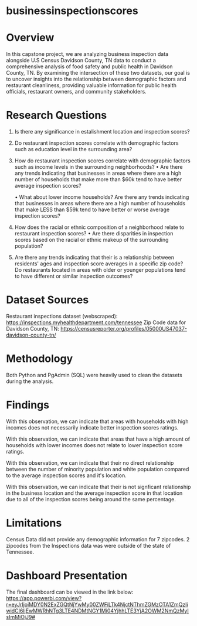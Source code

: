 # businessinspectionscores
# Overview
In this capstone project, we are analyzing business inspection data alongside U.S Census Davidson County, TN data to conduct a comprehensive analysis of food safety and public health in Davidson County, TN. By examining the intersection of these two datasets, our goal is to uncover insights into the relationship between demographic factors and restaurant cleanliness, providing valuable information for public health officials, restaurant owners, and community stakeholders.


# Research Questions

1. Is there any significance in estalishment location and inspection scores?
2. Do restaurant inspection scores correlate with demographic factors such as education level in the surrounding area? 
3. How do restaurant inspection scores correlate with demographic factors such as income levels in the surrounding neighborhoods?
	• Are there any trends indicating that businesses in areas where there are a high number of households that make more than $60k tend to have better average inspection scores?

	• What about lower income households? Are there any trends indicating that businesses in areas where there are a high number of households that make LESS than $59k tend to have better or worse average inspection scores? 
					
4. How does the racial or ethnic composition of a neighborhood relate to restaurant inspection scores?
	• Are there disparities in inspection scores based on the racial or ethnic makeup of the surrounding population?

5. Are there any trends indicating that their is a relationship between residents' ages and inspection score averages in a specific zip code? Do restaurants located in areas with older or younger populations tend to have different or similar inspection outcomes?
# Dataset Sources

Restaurant inspections dataset (webscraped):
https://inspections.myhealthdepartment.com/tennessee 
Zip Code data for Davidson County, TN:
 https://censusreporter.org/profiles/05000US47037-davidson-county-tn/

# Methodology
Both Python and PgAdmin (SQL) were heavily used to clean the datasets during the analysis.

# Findings
With this observation, we can indicate that areas with households with high incomes does not necessarily indicate better inspection scores ratings. 

With this observation, we can indicate that areas that have a high amount of households with lower incomes does not relate to lower inspection score ratings.

With this observation, we can indicate that their no direct relationship between the number of minority population and white population compared to the average inspection scores and it's location.

With this observation, we can indicate that their is not signficant relationship in the business location and the average inspection score in that location due to all of the inspection scores being around the same percentage. 

# Limitations
 Census Data did not provide any demographic information for 7 zipcodes. 2 zipcodes from the Inspections data was were outside of the state of Tennessee. 
# Dashboard Presentation
The final dashboard can be viewed in the link below:
https://app.powerbi.com/view?r=eyJrIjoiMDY0N2ExZGQtNjYwMy00ZWFiLTk4NjctNThmZGMzOTA1ZmQzIiwidCI6IjEwMWRhNTg3LTE4NDMtNGY1Mi04YjhhLTE3YjA2OWM2NmQzMyIsImMiOjJ9# 